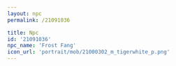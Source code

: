 ```yaml
---
layout: npc
permalink: /21091036

title: Npc
id: '21091036'
npc_name: 'Frost Fang'
icon_url: 'portrait/mob/21000302_m_tigerwhite_p.png'
---
```

